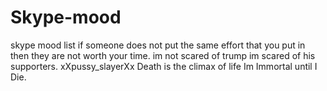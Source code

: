 # Skype-mood
skype mood list
if someone does not put the same effort that you put in then they are not worth your time. im not scared of trump im scared of his supporters. xXpussy_slayerXx Death is the climax of life Im Immortal until I Die.

